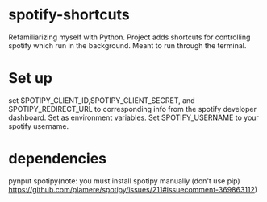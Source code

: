 # spotify-shortcuts
Refamiliarizing myself with Python. Project adds shortcuts for controlling spotify which run in the background. Meant to run through the terminal. 

# Set up

set SPOTIPY_CLIENT_ID,SPOTIPY_CLIENT_SECRET, and SPOTIPY_REDIRECT_URL to corresponding info from the spotify developer dashboard. Set as environment variables. 
Set SPOTIFY_USERNAME to your spotify username.

# dependencies
pynput
spotipy(note: you must install spotipy manually (don't use pip) https://github.com/plamere/spotipy/issues/211#issuecomment-369863112)





